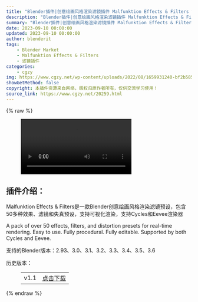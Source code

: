 ```yaml
---
title: "Blender插件|创意绘画风格渲染滤镜插件 Malfunktion Effects & Filters v2.0"
description: "Blender插件|创意绘画风格渲染滤镜插件 Malfunktion Effects & Filters v2.0"
summary: "Blender插件|创意绘画风格渲染滤镜插件 Malfunktion Effects & Filters v2.0"
date: 2023-09-10 00:00:00
updated: 2023-09-10 00:00:00
author: blenderit
tags: 
    - Blender Market
    - Malfunktion Effects & Filters
    - 滤镜插件
categories:
    - cgzy
img: https://www.cgzy.net/wp-content/uploads/2022/08/1659931240-bf2b585aaeb7a04.jpg
showGetMethod: false
copyright: 本插件资源来自网络，版权归原作者所有，仅供交流学习使用！
source_link: https://www.cgzy.net/20259.html
---
```


{% raw %}
<figure class="wp-block-video aligncenter"><video controls src="https://cloud.video.taobao.com/play/u/717183932/p/1/e/6/t/1/372207246392.mp4"></video></figure><div class="wp-block-pandastudio-title"><div class="title_style_01"><h2 id="h2-0">插件介绍：</h2></div></div><p class="is-style-text-indent-2em">Malfunktion Effects &amp; Filters是一款Blender创意绘画风格渲染滤镜预设，包含50多种效果、滤镜和失真预设，支持可视化渲染，支持Cycles和Eevee渲染器</p><p>A pack of over 50 effects, filters, and distortion presets for real-time rendering. Easy to use. Fully procedural. Fully editable. Supported by both Cycles and Eevee.</p><div class="wp-block-pandastudio-tips"><div class="tip success "><p>支持的Blender版本：2.93、3.0、3.1、3.2、3.3、3.4、3.5、3.6</p>
</div></div><div class="wp-block-pandastudio-title"><div class="title_style_01"><p>历史版本：</p></div></div><figure class="wp-block-table has-medium-font-size"><table><tbody><tr><td>v1.1</td><td><a href="https://www.cgzy.net/go?_=f5658255ceaHR0cHM6Ly9wYW4uYmFpZHUuY29tL3MvMW5jNUY3SHlsdnpZSF9CZXkzZVVDOGc%2FcHdkPWRrcGk%3D" target="_blank">点击下载</a></td></tr></tbody></table></figure>
<div style="display: none">cgzy</div>
{% endraw %}